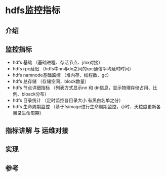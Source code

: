 # hdfs监控指标

## 介绍

## 监控指标

- hdfs 基础 （基础进程、存活节点、jmx对接）
- hdfs rpc延迟 （hdfs中nn与dn之间的rpc通信平均延时时间）
- hdfs namnode基础监控 （堆内存、线程数、gc）
- hdfs 总存储 （存储空间，block数量）
- hdfs 节点详细指标 （列表方式显示nn 和 dn信息，显示物理存储占用、比例、bloack分布）
- hdfs 目录统计 （定时监控各目录大小 有黑白名单之分）
- hdfs 生命周期监控 （基于fsimage进行生命周期监控，小时、天粒度更新各目录生命周期）

## 指标讲解 与 运维对接

## 实现

## 参考